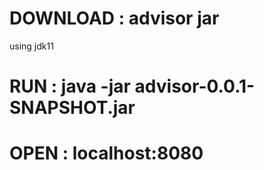 # DOWNLOAD :  advisor jar
using jdk11
# RUN : java -jar advisor-0.0.1-SNAPSHOT.jar
# OPEN : localhost:8080
